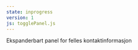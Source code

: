 ```yaml
---
state: inprogress
version: 1
js: togglePanel.js
---
```


Ekspanderbart panel for felles kontaktinformasjon
